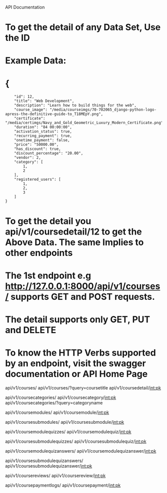 API Documentation

# To get the detail of any Data Set, Use the ID 
# Example Data:
# {
        "id": 12,
        "title": "Web Development",
        "description": "Learn how to build things for the web",
        "course_image": "/media/courseimgs/70-702065_django-python-logo-apress-the-definitive-guide-to_T18MEpY.png",
        "certificate": "/media/certimgs/Navy_and_Gold_Geometric_Luxury_Modern_Certificate.png",
        "duration": "84 00:00:00",
        "activation_status": true,
        "recurring_payment": true,
        "onetime_payment": false,
        "price": "50000.00",
        "has_discount": true,
        "discount_percentage": "20.00",
        "vendor": 2,
        "category": [
            1,
            2
        ],
        "registered_users": [
            1,
            2,
            3
        ]
    }
# To get the detail you api/v1/coursedetail/12 to get the Above Data. The same Implies to other endpoints
# The 1st endpoint e.g http://127.0.0.1:8000/api/v1/courses/ supports GET and POST requests. 
# The detail supports only GET, PUT and DELETE
# To know the HTTP Verbs supported by an endpoint, visit the swagger documentation or API Home Page

api/v1/courses/
api/v1/courses/?query=coursetitle
api/v1/coursedetail/<int:pk>

api/v1/coursecategories/
api/v1/coursecategory/<int:pk>
api/v1/coursecategories/?query=categoryname

api/v1/coursemodules/
api/v1/coursemodule/<int:pk>

api/v1/coursesubmodules/
api/v1/coursesubmodule/<int:pk>

api/v1/coursemodulequizzes/
api/v1/coursemodulequiz/<int:pk>

api/v1/coursesubmodulequizzes/
api/v1/coursesubmodulequiz/<int:pk>

api/v1/coursemodulequizanswers/
api/v1/coursemodulequizanswer/<int:pk>

api/v1/coursesubmodulequizanswers/
api/v1/coursesubmodulequizanswer/<int:pk>

api/v1/coursereviews/
api/v1/coursereview/<int:pk>

api/v1/coursepaymentlogs/
api/v1/coursepayment/<int:pk>


